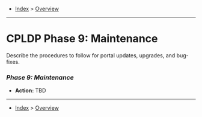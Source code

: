 - [Index](../index.md) > [Overview](overview.md)

---

# CPLDP Phase 9: Maintenance

Describe the procedures to follow for portal updates, upgrades, and bug-fixes.

### _Phase 9: Maintenance_

- **Action:** TBD

---

- [Index](../index.md) > [Overview](overview.md)
